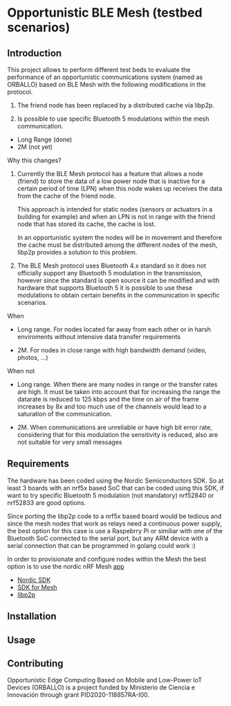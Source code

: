 # Opportunistic BLE Mesh (testbed scenarios)



## Introduction

This project allows to perform different test beds to evaluate the performance of an opportunistic communications system (named as ORBALLO) based on BLE Mesh with the following modifications in the protocol.

1. The friend node has been replaced by a distributed cache via libp2p. 

2. Is possible to use specific Bluetooth 5 modulations within the mesh communication. 

- Long Range (done)
- 2M (not yet)

Why this changes?

1. Currently the BLE Mesh protocol has a feature that allows a node (friend) to store the data of a low power node that is inactive for a certain period of time (LPN) when this node wakes up receives the data from the cache of the friend node. 

    This approach is intended for static nodes (sensors or actuators in a building for example) and when an LPN is not in range with the friend node that has stored its cache, the cache is lost.

    In an opportunistic system the nodes will be in movement and therefore the cache must be distributed among the different nodes of the mesh, libp2p provides a solution to this problem. 

2. The BLE Mesh protocol uses Bluetooth 4.x standard so it does not officially support any Bluetooth 5 modulation in the transmission, however since the standard is open source it can be modified and with hardware that supports Bluetooth 5 it is possible to use these modulations to obtain certain benefits in the communication in specific scenarios.

When

- Long range. For nodes located far away from each other or in harsh enviroments without intensive data transfer requirements

- 2M. For nodes in close range with high bandwidth demand (video, photos, ...)

When not

- Long range. When there are many nodes in range or the transfer rates are high. It must be taken into account that for increasing the range the datarate is reduced to 125 kbps and the time on air of the frame increases by 8x and too much use of the channels would lead to a saturation of the communication. 

- 2M. When communications are unreliable or have high bit error rate, considering that for this modulation the sensitivity is reduced, also are not suitable for very small messages 

## Requirements

The hardware has been coded using the Nordic Semiconductors SDK. So at least 3 boards with an nrf5x based SoC that can be coded using this SDK, if want to try specific Bluetooth 5 modulation (not mandatory) nrf52840 or nrf52833 are good options.

Since porting the libp2p code to a nrf5x based board would be tedious and since the mesh nodes that work as relays need a continuous power supply, the best option for this case is use a Raspebrry Pi or similiar with one of the Bluetooth SoC connected to the serial port, but any ARM device with a serial connection that can be programmed in golang could work :)

In order to provisionate and configure nodes within the Mesh the best option is to use the nordic nRF Mesh [app](https://play.google.com/store/apps/details?id=no.nordicsemi.android.nrfmeshprovisioner&gl=US) 

- [Nordic SDK](https://www.nordicsemi.com/Products/Development-software/nrf5-sdk/download)
- [SDK for Mesh](https://www.nordicsemi.com/Products/Development-software/nRF5-SDK-for-Mesh)
- [libp2p](https://github.com/libp2p/libp2p)

## Installation

## Usage

## Contributing

Opportunistic Edge Computing Based on Mobile and Low-Power IoT Devices (ORBALLO) is a project funded by Ministerio de Ciencia e Innovación through grant PID2020-118857RA-I00.
